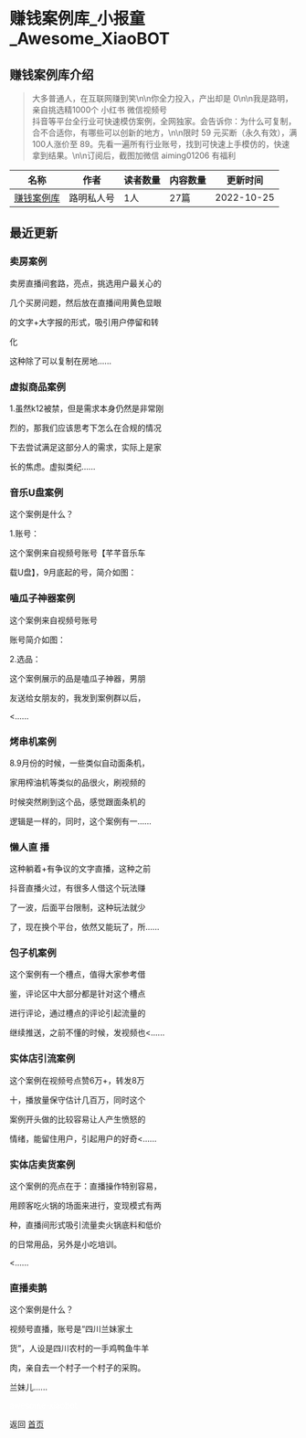 # 赚钱案例库_小报童_Awesome_XiaoBOT

## 赚钱案例库介绍
> 大多普通人，在互联网赚到笑\n\n你全力投入，产出却是 0\n\n我是路明，亲自挑选精1000个 小红书 微信视频号  
抖音等平台全行业可快速模仿案例，全网独家。会告诉你：为什么可复制，合不合适你，有哪些可以创新的地方，\n\n限时 59 元买断（永久有效），满  
100人涨价至 89。先看一遍所有行业账号，找到可快速上手模仿的，快速拿到结果。\n\n订阅后，截图加微信 aiming01206 有福利  
  


|名称|作者|读者数量|内容数量|更新时间|
|---|---|---|---|---|
|[赚钱案例库](https://xiaobot.net/p/ming161900?refer=9c3f1c95-a052-465a-9902-f6d75080262a)|路明私人号|1人|27篇|2022-10-25|

## 最近更新
### 卖房案例

卖房直播间套路，亮点，挑选用户最关心的

几个买房问题，然后放在直播间用黄色显眼

的文字+大字报的形式，吸引用户停留和转

化

这种除了可以复制在房地......

### 虚拟商品案例

1.虽然k12被禁，但是需求本身仍然是非常刚

烈的，那我们应该思考下怎么在合规的情况

下去尝试满足这部分人的需求，实际上是家

长的焦虑。虚拟类纪......

### 音乐U盘案例

这个案例是什么？

1.账号：

这个案例来自视频号账号【芊芊音乐车

载U盘】，9月底起的号，简介如图：

### 嗑瓜子神器案例

这个案例来自视频号账号

账号简介如图：

2.选品：

这个案例展示的品是嗑瓜子神器，男朋

友送给女朋友的，我发到案例群以后，

<......

### 烤串机案例

8.9月份的时候，一些类似自动面条机，

家用榨油机等类似的品很火，刷视频的

时候突然刷到这个品，感觉跟面条机的

逻辑是一样的，同时，这个案例有一......

### 懒人直 播

这种躺着+有争议的文字直播，这种之前

抖音直播火过，有很多人借这个玩法赚

了一波，后面平台限制，这种玩法就少

了，现在换个平台，依然又能玩了，所......

### 包子机案例

这个案例有一个槽点，值得大家参考借

鉴，评论区中大部分都是针对这个槽点

进行评论，通过槽点的评论引起流量的

继续推送，之前不懂的时候，发视频也<......

### 实体店引流案例

这个案例在视频号点赞6万+，转发8万

十，播放量保守估计几百万，同时这个

案例开头做的比较容易让人产生愤怒的

情绪，能留住用户，引起用户的好奇<......

### 实体店卖货案例

这个案例的亮点在于：直播操作特别容易，

用顾客吃火锅的场面来进行，变现模式有两

种，直播间形式吸引流量卖火锅底料和低价

的日常用品，另外是小吃培训。

<......

### 直播卖鹅

这个案例是什么？

视频号直播，账号是“四川兰妹家土

货”，人设是四川农村的一手鸡鸭鱼牛羊

肉，亲自去一个村子一个村子的采购。

兰妹儿......


<a href="https://github.com/Reno9527/awesome-xiaobot" style="color: white; text-decoration: none;">awesome-xiaobot</a>

返回 [首页](../README.md)

